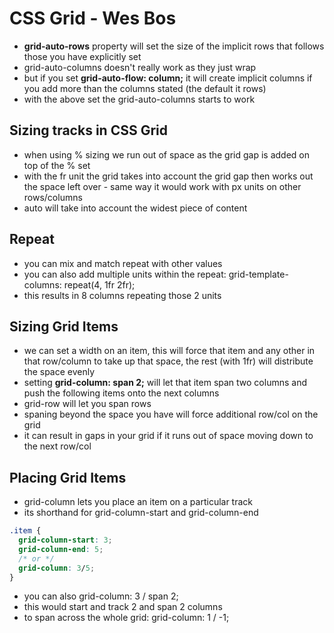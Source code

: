 # CSS Grid - Wes Bos

- **grid-auto-rows** property will set the size of the implicit rows that follows those you have explicitly set
- grid-auto-columns doesn't really work as they just wrap
- but if you set **grid-auto-flow: column;** it will create implicit columns if you add more than the columns stated (the default it rows)
- with the above set the grid-auto-columns starts to work

## Sizing tracks in CSS Grid
- when using % sizing we run out of space as the grid gap is added on top of the % set
- with the fr unit the grid takes into account the grid gap then works out the space left over - same way it would work with px units on other rows/columns
- auto will take into account the widest piece of content

## Repeat
- you can mix and match repeat with other values
- you can also add multiple units within the repeat:
  grid-template-columns: repeat(4, 1fr 2fr);
- this results in 8 columns repeating those 2 units

## Sizing Grid Items
- we can set a width on an item, this will force that item and any other in that row/column to take up that space, the rest (with 1fr) will distribute the space evenly
- setting **grid-column: span 2;** will let that item span two columns and push the following items onto the next columns
- grid-row will let you span rows
- spaning beyond the space you have will force additional row/col on the grid
- it can result in gaps in your grid if it runs out of space moving down to the next row/col

## Placing Grid Items
- grid-column lets you place an item on a particular track
- its shorthand for grid-column-start and grid-column-end
```css
.item {
  grid-column-start: 3;
  grid-column-end: 5;
  /* or */
  grid-column: 3/5;
}
```
- you can also grid-column: 3 / span 2;
- this would start and track 2 and span 2 columns
- to span across the whole grid:
  grid-column: 1 / -1;
